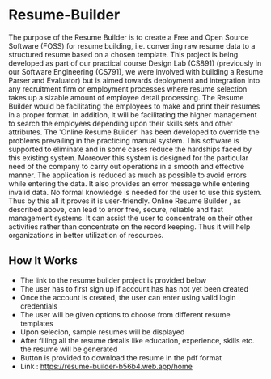 # Resume-Builder
The purpose of the Resume Builder is to create a Free and Open Source Software (FOSS) for resume building, i.e. converting raw resume data to a structured resume based on a chosen template.
This project is being developed as part of our practical course Design Lab (CS891) (previously in our Software Engineering (CS791), we were involved with building a Resume Parser and Evaluator) but is aimed towards deployment and integration into any recruitment firm or employment processes where resume selection takes up a sizable amount of employee detail processing. The Resume Builder would be facilitating the employees to make and print their resumes in a proper format. In addition, it will be facilitating the higher management to search the employees depending upon their skills sets and other attributes.
The 'Online Resume Builder' has been developed to override the problems prevailing in the practicing manual system. This software is supported to eliminate and in some cases reduce the hardships faced by this existing system. Moreover this system is designed for the particular need of the company to carry out operations in a smooth and effective manner. 
The application is reduced as much as possible to avoid errors while entering the data. It also provides an error message while entering invalid data. No formal knowledge is needed for the user to use this system. Thus by this all it proves it is user-friendly. Online Resume Builder , as described above, can lead to error free, secure, reliable and fast management systems. It can assist the user to concentrate on their other activities rather than concentrate on the record keeping. Thus it will help organizations in better utilization of resources. 
## How It Works
* The link to the resume builder project is provided below
* The user has to first sign up if account has has not yet been created
* Once the account is created, the user can enter using valid login credentials
* The user will be given options to choose from different resume templates
* Upon selecion, sample resumes will be displayed
* After filling all the resume details like education, experience, skills etc. the resume will be generated
* Button is provided to download the resume in the pdf format <br>
* Link : https://resume-builder-b56b4.web.app/home
